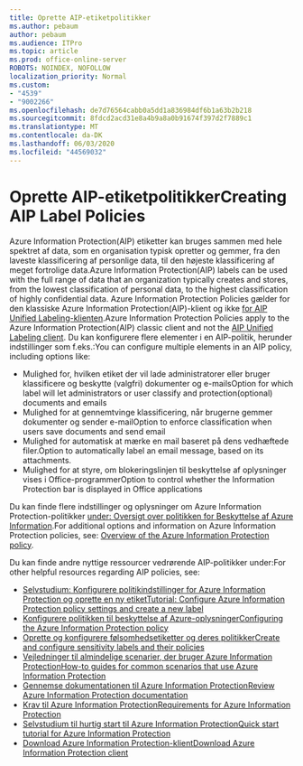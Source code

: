 ```yaml
---
title: Oprette AIP-etiketpolitikker
ms.author: pebaum
author: pebaum
ms.audience: ITPro
ms.topic: article
ms.prod: office-online-server
ROBOTS: NOINDEX, NOFOLLOW
localization_priority: Normal
ms.custom:
- "4539"
- "9002266"
ms.openlocfilehash: de7d76564cabb0a5dd1a836984df6b1a63b2b218
ms.sourcegitcommit: 8fdcd2acd31e8a4b9a8a0b91674f397d2f7889c1
ms.translationtype: MT
ms.contentlocale: da-DK
ms.lasthandoff: 06/03/2020
ms.locfileid: "44569032"
---
```

# <a name="creating-aip-label-policies"></a><span data-ttu-id="55fcb-102">Oprette AIP-etiketpolitikker</span><span class="sxs-lookup"><span data-stu-id="55fcb-102">Creating AIP Label Policies</span></span>

<span data-ttu-id="55fcb-103">Azure Information Protection(AIP) etiketter kan bruges sammen med hele spektret af data, som en organisation typisk opretter og gemmer, fra den laveste klassificering af personlige data, til den højeste klassificering af meget fortrolige data.</span><span class="sxs-lookup"><span data-stu-id="55fcb-103">Azure Information Protection(AIP) labels can be used with the full range of data that an organization typically creates and stores, from the lowest classification of personal data, to the highest classification of highly confidential data.</span></span> <span data-ttu-id="55fcb-104">Azure Information Protection Policies gælder for den klassiske Azure Information Protection(AIP)-klient og ikke [for AIP Unified Labeling-klienten](https://docs.microsoft.com/azure/information-protection/rms-client/unifiedlabelingclient-version-release-history).</span><span class="sxs-lookup"><span data-stu-id="55fcb-104">Azure Information Protection Policies apply to the Azure Information Protection(AIP) classic client and not the  [AIP Unified Labeling client](https://docs.microsoft.com/azure/information-protection/rms-client/unifiedlabelingclient-version-release-history).</span></span> <span data-ttu-id="55fcb-105">Du kan konfigurere flere elementer i en AIP-politik, herunder indstillinger som f.eks.:</span><span class="sxs-lookup"><span data-stu-id="55fcb-105">You can configure multiple elements in an AIP policy, including options like:</span></span>

- <span data-ttu-id="55fcb-106">Mulighed for, hvilken etiket der vil lade administratorer eller bruger klassificere og beskytte (valgfri) dokumenter og e-mails</span><span class="sxs-lookup"><span data-stu-id="55fcb-106">Option for which label will let administrators or user classify and protection(optional) documents and emails</span></span>
- <span data-ttu-id="55fcb-107">Mulighed for at gennemtvinge klassificering, når brugerne gemmer dokumenter og sender e-mail</span><span class="sxs-lookup"><span data-stu-id="55fcb-107">Option to enforce classification when users save documents and send email</span></span>
- <span data-ttu-id="55fcb-108">Mulighed for automatisk at mærke en mail baseret på dens vedhæftede filer.</span><span class="sxs-lookup"><span data-stu-id="55fcb-108">Option to automatically label an email message, based on its attachments.</span></span>
- <span data-ttu-id="55fcb-109">Mulighed for at styre, om blokeringslinjen til beskyttelse af oplysninger vises i Office-programmer</span><span class="sxs-lookup"><span data-stu-id="55fcb-109">Option to control whether the Information Protection bar is displayed in Office applications</span></span>

<span data-ttu-id="55fcb-110">Du kan finde flere indstillinger og oplysninger om Azure Information Protection-politikker [under: Oversigt over politikken for Beskyttelse af Azure Information](https://docs.microsoft.com/azure/information-protection/overview-policy).</span><span class="sxs-lookup"><span data-stu-id="55fcb-110">For additional options and information on Azure Information Protection policies, see: [Overview of the Azure Information Protection policy](https://docs.microsoft.com/azure/information-protection/overview-policy).</span></span>  

<span data-ttu-id="55fcb-111">Du kan finde andre nyttige ressourcer vedrørende AIP-politikker under:</span><span class="sxs-lookup"><span data-stu-id="55fcb-111">For other helpful resources regarding AIP policies, see:</span></span>

- [<span data-ttu-id="55fcb-112">Selvstudium: Konfigurere politikindstillinger for Azure Information Protection og oprette en ny etiket</span><span class="sxs-lookup"><span data-stu-id="55fcb-112">Tutorial: Configure Azure Information Protection policy settings and create a new label</span></span>](https://docs.microsoft.com/azure/information-protection/infoprotect-quick-start-tutorial)  
- [<span data-ttu-id="55fcb-113">Konfigurere politikken til beskyttelse af Azure-oplysninger</span><span class="sxs-lookup"><span data-stu-id="55fcb-113">Configuring the Azure Information Protection policy</span></span>](https://docs.microsoft.com/azure/information-protection/configure-policy)  
- [<span data-ttu-id="55fcb-114">Oprette og konfigurere følsomhedsetiketter og deres politikker</span><span class="sxs-lookup"><span data-stu-id="55fcb-114">Create and configure sensitivity labels and their policies</span></span>](https://docs.microsoft.com/microsoft-365/compliance/create-sensitivity-labels)  
- [<span data-ttu-id="55fcb-115">Vejledninger til almindelige scenarier, der bruger Azure Information Protection</span><span class="sxs-lookup"><span data-stu-id="55fcb-115">How-to guides for common scenarios that use Azure Information Protection</span></span>](https://docs.microsoft.com/azure/information-protection/how-to-guides)  
- [<span data-ttu-id="55fcb-116">Gennemse dokumentationen til Azure Information Protection</span><span class="sxs-lookup"><span data-stu-id="55fcb-116">Review Azure Information Protection documentation</span></span>](https://docs.microsoft.com/azure/information-protection/what-is-information-protection)  
- [<span data-ttu-id="55fcb-117">Krav til Azure Information Protection</span><span class="sxs-lookup"><span data-stu-id="55fcb-117">Requirements for Azure Information Protection</span></span>](https://docs.microsoft.com/azure/information-protection/get-started/requirements)  
- [<span data-ttu-id="55fcb-118">Selvstudium til hurtig start til Azure Information Protection</span><span class="sxs-lookup"><span data-stu-id="55fcb-118">Quick start tutorial for Azure Information Protection</span></span>](https://docs.microsoft.com/azure/information-protection/get-started/infoprotect-quick-start-tutorial)  
- [<span data-ttu-id="55fcb-119">Download Azure Information Protection-klient</span><span class="sxs-lookup"><span data-stu-id="55fcb-119">Download Azure Information Protection client</span></span>](https://www.microsoft.com/download/details.aspx?id=53018)